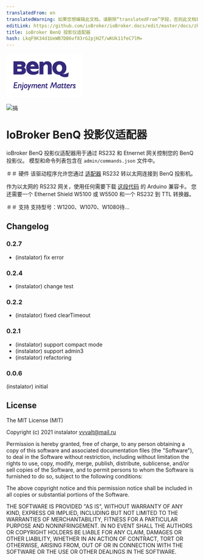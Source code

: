 ```yaml
---
translatedFrom: en
translatedWarning: 如果您想编辑此文档，请删除“translatedFrom”字段，否则此文档将再次自动翻译
editLink: https://github.com/ioBroker/ioBroker.docs/edit/master/docs/zh-cn/adapterref/iobroker.benq/README.md
title: ioBroker BenQ 投影仪适配器
hash: LkqF9K34d1UeWB7DB6vf83rG2pjH2T/wKUk11feC7lM=
---
```

![标识](../../../en/adapterref/iobroker.benq/admin/benq-logo.png)

![捐](https://img.shields.io/badge/Donate-PayPal-green.svg)

# IoBroker BenQ 投影仪适配器
ioBroker BenQ 投影仪适配器用于通过 RS232 和 Etnernet 网关控制您的 BenQ 投影仪。
模型和命令列表包含在 `admin/commands.json` 文件中。

＃＃ 硬件
该驱动程序允许您通过 [适配器](http://blog.instalator.ru/archives/744) RS232 转以太网连接到 BenQ 投影机。

作为以太网的 RS232 网关，使用任何需要下载 [这段代码](https://github.com/stepansnigirev/ArduinoSerialToEthernet) 的 Arduino 兼容卡。
您还需要一个 Ethernet Shield W5100 或 W5500 和一个 RS232 到 TTL 转换器。

＃＃ 支持
支持型号：W1200、W1070、W1080待...

## Changelog

### 0.2.7
 * (instalator) fix error
### 0.2.4
 * (instalator) change test

### 0.2.2
 * (instalator) fixed clearTimeout

### 0.2.1
 * (instalator) support compact mode
 * (instalator) support admin3
 * (instalator) refactoring

### 0.0.6
  (instalator) initial

## License
The MIT License (MIT)

Copyright (c) 2021 instalator <vvvalt@mail.ru>

Permission is hereby granted, free of charge, to any person obtaining a copy
of this software and associated documentation files (the "Software"), to deal
in the Software without restriction, including without limitation the rights
to use, copy, modify, merge, publish, distribute, sublicense, and/or sell
copies of the Software, and to permit persons to whom the Software is
furnished to do so, subject to the following conditions:

The above copyright notice and this permission notice shall be included in all
copies or substantial portions of the Software.

THE SOFTWARE IS PROVIDED "AS IS", WITHOUT WARRANTY OF ANY KIND, EXPRESS OR
IMPLIED, INCLUDING BUT NOT LIMITED TO THE WARRANTIES OF MERCHANTABILITY,
FITNESS FOR A PARTICULAR PURPOSE AND NONINFRINGEMENT. IN NO EVENT SHALL THE
AUTHORS OR COPYRIGHT HOLDERS BE LIABLE FOR ANY CLAIM, DAMAGES OR OTHER
LIABILITY, WHETHER IN AN ACTION OF CONTRACT, TORT OR OTHERWISE, ARISING FROM,
OUT OF OR IN CONNECTION WITH THE SOFTWARE OR THE USE OR OTHER DEALINGS IN THE
SOFTWARE.